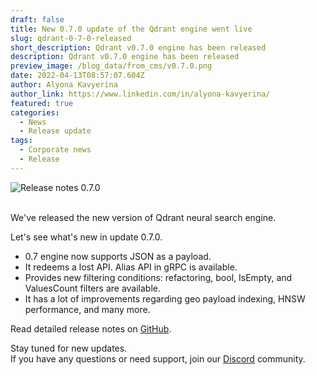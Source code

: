```yaml
---
draft: false
title: New 0.7.0 update of the Qdrant engine went live
slug: qdrant-0-7-0-released
short_description: Qdrant v0.7.0 engine has been released
description: Qdrant v0.7.0 engine has been released
preview_image: /blog_data/from_cms/v0.7.0.png
date: 2022-04-13T08:57:07.604Z
author: Alyona Kavyerina
author_link: https://www.linkedin.com/in/alyona-kavyerina/
featured: true
categories:
  - News
  - Release update
tags:
  - Corporate news
  - Release
---
```

![Release notes 0.7.0](/blog_data/from_cms/v0.7.0.png)

\
We've released the new version of Qdrant neural search engine. 

Let's see what's new in update 0.7.0.

* 0.7 engine now supports JSON as a payload. 
* It redeems a lost API. Alias API in gRPC is available.
* Provides new filtering conditions: refactoring, bool, IsEmpty, and ValuesCount filters are available. 
* It has a lot of improvements regarding geo payload indexing, HNSW performance, and many more.

Read detailed release notes on [GitHub](https://github.com/qdrant/qdrant/releases/tag/v0.7.0).

Stay tuned for new updates.\
If you have any questions or need support, join our [Discord](https://discord.com/invite/tdtYvXjC4h) community.